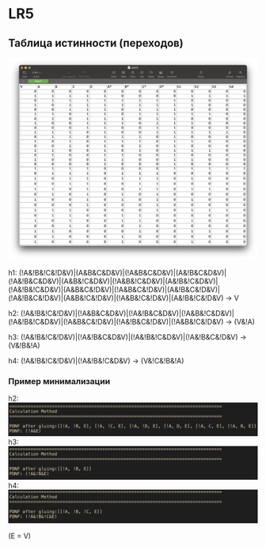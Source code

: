 # LR5

## Таблица истинности (переходов)

![table](./sreens/table.png)

h1: (!A&!B&!C&!D&V)|(A&B&C&D&V)|(!A&B&C&D&V)|(A&!B&C&D&V)|(!A&!B&C&D&V)|(A&B&!C&D&V)|(!A&B&!C&D&V)|(A&!B&!C&D&V)|(!A&!B&!C&D&V)|(A&B&C&!D&V)|(!A&B&C&!D&V)|(A&!B&C&!D&V)|(!A&!B&C&!D&V)|(A&B&!C&!D&V)|(!A&B&!C&!D&V)|(A&!B&!C&!D&V)
-> V

h2: (!A&!B&!C&!D&V)|(!A&B&C&D&V)|(!A&!B&C&D&V)|(!A&B&!C&D&V)|(!A&!B&!C&D&V)|(!A&B&C&!D&V)|(!A&!B&C&!D&V)|(!A&B&!C&!D&V)
-> (V&!A)

h3: (!A&!B&!C&!D&V)|(!A&!B&C&D&V)|(!A&!B&!C&D&V)|(!A&!B&C&!D&V)
-> (V&!B&!A)

h4: (!A&!B&!C&!D&V)|(!A&!B&!C&D&V)
-> (V&!C&!B&!A)

### Пример минимализации

h2:
![h2](./sreens/part2.png)
h3:
![h3](./sreens/part3.png)
h4:
![h4](./sreens/part4.png)

(E = V)
